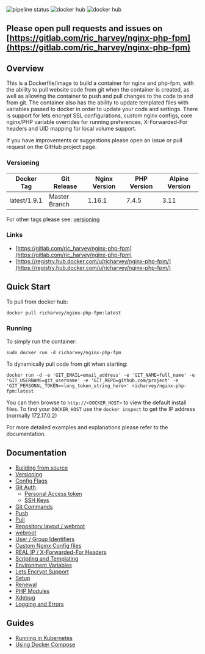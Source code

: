 ![pipeline status](https://gitlab.com/ric_harvey/nginx-php-fpm/badges/master/pipeline.svg)
![docker hub](https://img.shields.io/docker/pulls/richarvey/nginx-php-fpm.svg?style=flat-square)
![docker hub](https://img.shields.io/docker/stars/richarvey/nginx-php-fpm.svg?style=flat-square)

## Please open pull requests and issues on [https://gitlab.com/ric_harvey/nginx-php-fpm](https://gitlab.com/ric_harvey/nginx-php-fpm)

## Overview
This is a Dockerfile/image to build a container for nginx and php-fpm, with the ability to pull website code from git when the container is created, as well as allowing the container to push and pull changes to the code to and from git. The container also has the ability to update templated files with variables passed to docker in order to update your code and settings. There is support for lets encrypt SSL configurations, custom nginx configs, core nginx/PHP variable overrides for running preferences, X-Forwarded-For headers and UID mapping for local volume support.

If you have improvements or suggestions please open an issue or pull request on the GitHub project page.

### Versioning
| Docker Tag | Git Release | Nginx Version | PHP Version | Alpine Version |
|-----|-------|-----|--------|--------|
| latest/1.9.1 | Master Branch |1.16.1 | 7.4.5 | 3.11 |

For other tags please see: [versioning](https://gitlab.com/ric_harvey/nginx-php-fpm/blob/master/docs/versioning.md)

### Links
- [https://gitlab.com/ric_harvey/nginx-php-fpm](https://gitlab.com/ric_harvey/nginx-php-fpm)
- [https://registry.hub.docker.com/u/richarvey/nginx-php-fpm/](https://registry.hub.docker.com/u/richarvey/nginx-php-fpm/)

## Quick Start
To pull from docker hub:
```
docker pull richarvey/nginx-php-fpm:latest
```
### Running
To simply run the container:
```
sudo docker run -d richarvey/nginx-php-fpm
```
To dynamically pull code from git when starting:
```
docker run -d -e 'GIT_EMAIL=email_address' -e 'GIT_NAME=full_name' -e 'GIT_USERNAME=git_username' -e 'GIT_REPO=github.com/project' -e 'GIT_PERSONAL_TOKEN=<long_token_string_here>' richarvey/nginx-php-fpm:latest
```

You can then browse to ```http://<DOCKER_HOST>``` to view the default install files. To find your ```DOCKER_HOST``` use the ```docker inspect``` to get the IP address (normally 172.17.0.2)

For more detailed examples and explanations please refer to the documentation.
## Documentation

- [Building from source](https://gitlab.com/ric_harvey/nginx-php-fpm/blob/master/docs/building.md)
- [Versioning](https://gitlab.com/ric_harvey/nginx-php-fpm/blob/master/docs/versioning.md)
- [Config Flags](https://gitlab.com/ric_harvey/nginx-php-fpm/blob/master/docs/config_flags.md)
- [Git Auth](https://gitlab.com/ric_harvey/nginx-php-fpm/blob/master/docs/git_auth.md)
  - [Personal Access token](https://gitlab.com/ric_harvey/nginx-php-fpm/blob/master/docs/git_auth.md#personal-access-token)
  - [SSH Keys](https://gitlab.com/ric_harvey/nginx-php-fpm/blob/master/docs/git_auth.md#ssh-keys)
- [Git Commands](https://gitlab.com/ric_harvey/nginx-php-fpm/blob/master/docs/git_commands.md)
 - [Push](https://gitlab.com/ric_harvey/nginx-php-fpm/blob/master/docs/git_commands.md#push-code-to-git)
 - [Pull](https://gitlab.com/ric_harvey/nginx-php-fpm/blob/master/docs/git_commands.md#pull-code-from-git-refresh)
- [Repository layout / webroot](https://gitlab.com/ric_harvey/nginx-php-fpm/blob/master/docs/repo_layout.md)
 - [webroot](https://gitlab.com/ric_harvey/nginx-php-fpm/blob/master/docs/repo_layout.md#src--webroot)
- [User / Group Identifiers](https://gitlab.com/ric_harvey/nginx-php-fpm/blob/master/docs/UID_GID_Mapping.md)
- [Custom Nginx Config files](https://gitlab.com/ric_harvey/nginx-php-fpm/blob/master/docs/nginx_configs.md)
 - [REAL IP / X-Forwarded-For Headers](https://gitlab.com/ric_harvey/nginx-php-fpm/blob/master/docs/nginx_configs.md#real-ip--x-forwarded-for-headers)
- [Scripting and Templating](https://gitlab.com/ric_harvey/nginx-php-fpm/blob/master/docs/scripting_templating.md)
 - [Environment Variables](https://gitlab.com/ric_harvey/nginx-php-fpm/blob/master/docs/scripting_templating.md#using-environment-variables--templating)
- [Lets Encrypt Support](https://gitlab.com/ric_harvey/nginx-php-fpm/blob/master/docs/lets_encrypt.md)
 - [Setup](https://gitlab.com/ric_harvey/nginx-php-fpm/blob/master/docs/lets_encrypt.md#setup)
 - [Renewal](https://gitlab.com/ric_harvey/nginx-php-fpm/blob/master/docs/lets_encrypt.md#renewal)
- [PHP Modules](https://gitlab.com/ric_harvey/nginx-php-fpm/blob/master/docs/php_modules.md)
- [Xdebug](https://gitlab.com/ric_harvey/nginx-php-fpm/blob/master/docs/xdebug.md)
- [Logging and Errors](https://gitlab.com/ric_harvey/nginx-php-fpm/blob/master/docs/logs.md)

## Guides
- [Running in Kubernetes](https://gitlab.com/ric_harvey/nginx-php-fpm/blob/master/docs/guides/kubernetes.md)
- [Using Docker Compose](https://gitlab.com/ric_harvey/nginx-php-fpm/blob/master/docs/guides/docker_compose.md)
